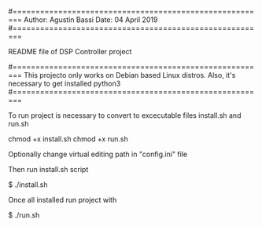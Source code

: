 #========================================================
Author: Agustin Bassi
Date: 04 April 2019
#========================================================

README file of DSP Controller project

#========================================================
This projecto only works on Debian based Linux distros.
Also, it's necessary to get installed python3
#========================================================

To run project is necessary to convert to excecutable files install.sh and run.sh

chmod +x install.sh
chmod +x run.sh

Optionally change virtual editing path in "config.ini" file

Then run install.sh script

$ ./install.sh

Once all installed run project with

$ ./run.sh